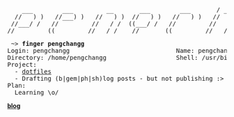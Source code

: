 <pre>
    ___        ___         __       ___        ___       / __        ___         __       ___
  //   ) )   //___) )   //   ) )  //   ) )   //   ) )   //   ) )   //   ) )   //   ) )  //   ) )
 //___/ /   //         //   / /  ((___/ /   //         //   / /   //   / /   //   / /  ((___/ /
//         ((____     //   / /    //__     ((____     //   / /   ((___( (   //   / /    //__
</pre>


<pre>
 ~> <strong>finger pengchangg</strong>
Login: pengchangg                             Name: pengchangg
Directory: /home/pengchangg                   Shell: /usr/bin/zsh
Project:
  - <a href="https://github.com/pengchangghli/dotfiles">dotfiles</a>
  - Drafting (b|gem|ph|sh)log posts - but not publishing :>
Plan:
  Learning \o/
</pre>

[**blog**](https://moxao.cn/)
